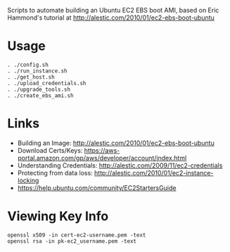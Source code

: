 Scripts to automate building an Ubuntu EC2 EBS boot AMI, based on Eric Hammond's tutorial at http://alestic.com/2010/01/ec2-ebs-boot-ubuntu

Usage
=====
    . ./config.sh
    . ./run_instance.sh
    . ./get_host.sh
    . ./upload_credentials.sh
    . ./upgrade_tools.sh
    . ./create_ebs_ami.sh

Links
=====
* Building an Image: http://alestic.com/2010/01/ec2-ebs-boot-ubuntu
* Download Certs/Keys: https://aws-portal.amazon.com/gp/aws/developer/account/index.html
* Understanding Credentials: http://alestic.com/2009/11/ec2-credentials
* Protecting from data loss: http://alestic.com/2010/01/ec2-instance-locking
* https://help.ubuntu.com/community/EC2StartersGuide

Viewing Key Info
================
    openssl x509 -in cert-ec2-username.pem -text
    openssl rsa -in pk-ec2_username.pem -text


